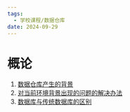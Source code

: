 ```yaml
---
tags:
  - 学校课程/数据仓库
date: 2024-09-29
---
```

# 概论

1. [数据仓库产生的背景](起源.md)
2. [对当前环境背景出现的问题的解决办法](数据存储分类.md)
3. [数据库与传统数据库的区别](与传统数据库的区别.md)
